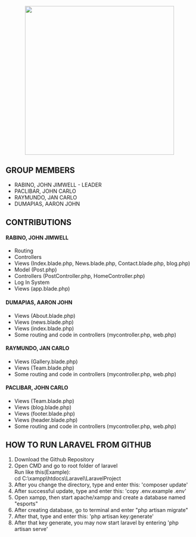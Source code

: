 <p align="center"><a href="https://laravel.com" target="_blank"><img src="https://raw.githubusercontent.com/laravel/art/master/logo-lockup/5%20SVG/2%20CMYK/1%20Full%20Color/laravel-logolockup-cmyk-red.svg" width="400"></a></p>


## GROUP MEMBERS

- RABINO, JOHN JIMWELL - LEADER
- PACLIBAR, JOHN CARLO 
- RAYMUNDO, JAN CARLO 
- DUMAPIAS, AARON JOHN


## CONTRIBUTIONS

#### RABINO, JOHN JIMWELL
- Routing
- Controllers
- Views (Index.blade.php, News.blade.php, Contact.blade.php, blog.php)
- Model (Post.php)
- Controllers (PostController.php, HomeController.php)
- Log In System
- Views (app.blade.php)

#### DUMAPIAS, AARON JOHN
- Views (About.blade.php)
- Views (news.blade.php)
- Views (index.blade.php)
- Some routing and code in controllers (mycontroller.php, web.php)

#### RAYMUNDO, JAN CARLO
- Views (Gallery.blade.php)
- Views (Team.blade.php)
- Some routing and code in controllers (mycontroller.php, web.php)

#### PACLIBAR, JOHN CARLO
- Views (Team.blade.php)
- Views (blog.blade.php)
- Views (footer.blade.php)
- Views (header.blade.php)
- Some routing and code in controllers (mycontroller.php, web.php)

## HOW TO RUN LARAVEL FROM GITHUB

1. Download the Github Repository 
2. Open CMD and go to root folder of laravel\
Run like this(Example): \
    cd C:\xampp\htdocs\Laravel\LaravelProject
3. After you change the directory, type and enter this: 'composer update'
4. After successful update, type and enter this: 'copy .env.example .env'
5. Open xampp, then start apache/xampp and create a database named "esports"
6. After creating database, go to terminal and enter "php artisan migrate"
7. After that, type and enter this: 'php artisan key:generate'
8. After that key generate, you may now start laravel by entering 'php artisan serve'